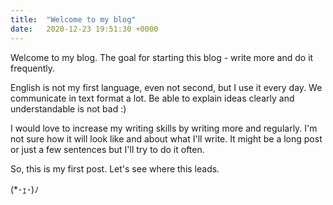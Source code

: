 ```yaml
---
title:  "Welcome to my blog"
date:   2020-12-23 19:51:30 +0000
---
```

Welcome to my blog. The goal for starting this blog - write more and do it frequently.

English is not my first language, even not second, but I use it every day.
We communicate in text format a lot. Be able to explain ideas clearly and understandable is not bad :)

I would love to increase my writing skills by writing more and regularly. I'm not sure how it will look like and about what I'll write. 
It might be a long post or just a few sentences but I'll try to do it often.

So, this is my first post. Let's see where this leads.

(*･ｪ･)ﾉ
